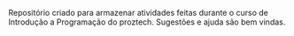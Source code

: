 Repositório criado para armazenar atividades feitas durante o curso de Introdução a Programação do proztech. Sugestões e ajuda são bem vindas.
